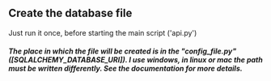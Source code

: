 ## Create the database file
Just run it once, before starting the main script ('api.py')
##### The place in which the file will be created is in the "config_file.py" ([SQLALCHEMY_DATABASE_URI]). I use windows, in linux or mac the path must be written differently. See the documentation for more details.
